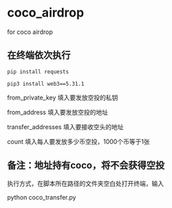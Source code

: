 # coco_airdrop
for coco airdrop

## 在终端依次执行

    pip install requests
    
    pip3 install web3==5.31.1


    
from_private_key 填入要发放空投的私钥

from_address 填入要发放空投的地址

transfer_addresses 填入要接收空头的地址

count 填入每人要发放多少币空投，1000个币等于1张



## 备注：地址持有coco，将不会获得空投

执行方式，在脚本所在路径的文件夹空白处打开终端，输入

python coco_transfer.py
